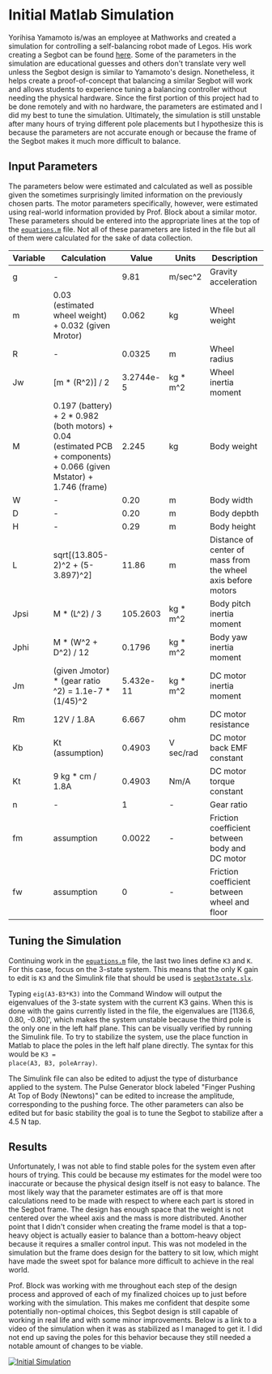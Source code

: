 # Initial Matlab Simulation
Yorihisa Yamamoto is/was an employee at Mathworks and created a simulation for controlling a self-balancing robot made of Legos. His work creating a Segbot can be found [here](https://www.mathworks.com/matlabcentral/fileexchange/19147-nxtway-gs-self-balancing-two-wheeled-robot-controller-design). Some of the parameters in the simulation are educational guesses and others don't translate very well unless the Segbot design is similar to Yamamoto's design. Nonetheless, it helps create a proof-of-concept that balancing a similar Segbot will work and allows students to experience tuning a balancing controller without needing the physical hardware. Since the first portion of this project had to be done remotely and with no hardware, the parameters are estimated and I did my best to tune the simulation. Ultimately, the simulation is still unstable after many hours of trying different pole placements but I hypothesize this is because the parameters are not accurate enough or because the frame of the Segbot makes it much more difficult to balance.  

## Input Parameters
The parameters below were estimated and calculated as well as possible given the sometimes surprisingly limited information on the previously chosen parts. The motor parameters specifically, however, were estimated using real-world information provided by Prof. Block about a similar motor. These parameters should be entered into the appropriate lines at the top of the [<code>equations.m</code>](https://github.com/monk200/Segbot/blob/main/Matlab_Simulation/Initial%20Simulation%20Files/equations.m) file. Not all of these parameters are listed in the file but all of them were calculated for the sake of data collection.  

| Variable | Calculation | Value | Units | Description |
| ----------- | ----------- | -----------| -----------| -----------|
| g | - | 9.81 | m/sec^2 | Gravity acceleration |
| m | 0.03 (estimated wheel weight) + 0.032 (given Mrotor) | 0.062 | kg | Wheel weight |
| R | - | 0.0325 | m | Wheel radius |
| Jw | [m * (R^2)] / 2 | 3.2744e-5 | kg * m^2 | Wheel inertia moment |
| M | 0.197 (battery) + 2 * 0.982 (both motors) + 0.04 (estimated PCB + components) + 0.066 (given Mstator) + 1.746 (frame) | 2.245 | kg | Body weight |
| W | - | 0.20 | m | Body width |
| D | - | 0.20 | m | Body depbth |
| H | - | 0.29 | m | Body height |
| L | sqrt[(13.805-2)^2 + (5-3.897)^2] | 11.86 | m | Distance of center of mass from the wheel axis before motors |
| Jpsi | M * (L^2) / 3 | 105.2603 | kg * m^2 | Body pitch inertia moment |
| Jphi | M * (W^2 + D^2) / 12 | 0.1796 | kg * m^2 | Body yaw inertia moment |
| Jm | (given Jmotor) * (gear ratio ^2) = 1.1e-7 * (1/45)^2 | 5.432e-11 | kg * m^2 | DC motor inertia moment |
| Rm | 12V / 1.8A | 6.667 | ohm | DC motor resistance |
| Kb | Kt (assumption) | 0.4903 | V sec/rad | DC motor back EMF constant |
| Kt | 9 kg * cm / 1.8A | 0.4903 | Nm/A | DC motor torque constant |
| n | - | 1 | - | Gear ratio |
| fm | assumption | 0.0022 | - | Friction coefficient between body and DC motor |
| fw | assumption | 0 | - | Friction coefficient between wheel and floor |

## Tuning the Simulation
Continuing work in the [<code>equations.m</code>](https://github.com/monk200/Segbot/blob/main/Matlab_Simulation/Initial%20Simulation%20Files/equations.m) file, the last two lines define <code>K3</code> and <code>K</code>. For this case, focus on the 3-state system. This means that the only K gain to edit is <code>K3</code> and the Simulink file that should be used is [<code>segbot3state.slx</code>](https://github.com/monk200/Segbot/blob/main/Matlab_Simulation/Initial%20Simulation%20Files/segbot3state.slx).  

Typing <code>eig(A3-B3*K3)</code> into the Command Window will output the eigenvalues of the 3-state system with the current K3 gains. When this is done with the gains currently listed in the file, the eigenvalues are [1136.6, 0.80, -0.80]', which makes the system unstable because the third pole is the only one in the left half plane. This can be visually verified by running the Simulink file. To try to stabilize the system, use the place function in Matlab to place the poles in the left half plane directly. The syntax for this would be <code>K3 = place(A3, B3, poleArray)</code>.  

The Simulink file can also be edited to adjust the type of disturbance applied to the system. The Pulse Generator block labeled "Finger Pushing At Top of Body (Newtons)" can be edited to increase the amplitude, corresponding to the pushing force. The other parameters can also be edited but for basic stability the goal is to tune the Segbot to stabilize after a 4.5 N tap.  

## Results
Unfortunately, I was not able to find stable poles for the system even after hours of trying. This could be because my estimates for the model were too inaccurate or because the physical design itself is not easy to balance. The most likely way that the parameter estimates are off is that more calculations need to be made with respect to where each part is stored in the Segbot frame. The design has enough space that the weight is not centered over the wheel axis and the mass is more distributed. Another point that I didn't consider when creating the frame model is that a top-heavy object is actually easier to balance than a bottom-heavy object because it requires a smaller control input. This was not modeled in the simulation but the frame does design for the battery to sit low, which might have made the sweet spot for balance more difficult to achieve in the real world.  

Prof. Block was working with me throughout each step of the design process and approved of each of my finalized choices up to just before working with the simulation. This makes me confident that despite some potentially non-optimal choices, this Segbot design is still capable of working in real life and with some minor improvements. Below is a link to a video of the simulation when it was as stabilized as I managed to get it. I did not end up saving the poles for this behavior because they still needed a notable amount of changes to be viable.  

[![Initial Simulation](https://i9.ytimg.com/vi/ORlbtnldfrQ/mq2.jpg?sqp=CJSymoUG&rs=AOn4CLAE3I9nmBbOgF5D2gB3hROVbBP34w)](https://youtu.be/ORlbtnldfrQ)
